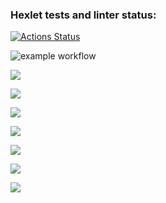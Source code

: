 ### Hexlet tests and linter status:
[![Actions Status](https://github.com/silentlyexisting/java-project-lvl1/workflows/hexlet-check/badge.svg)](https://github.com/silentlyexisting/java-project-lvl1/actions)


![example workflow](https://github.com/silentlyexisting/java-project-lvl1/actions/workflows/github-actions-demo.yml/badge.svg)


<a href="https://codeclimate.com/github/silentlyexisting/java-project-lvl1/maintainability"><img src="https://api.codeclimate.com/v1/badges/d76f389377fdf56263af/maintainability" /></a>


<a href="https://asciinema.org/a/0cweG52sEzBfYSm777mKv5joN" target="_blank"><img src="https://asciinema.org/a/0cweG52sEzBfYSm777mKv5joN.svg" /></a>

<a href="https://asciinema.org/a/MMOSPzAuq9Jg3eQ9Pkopmv2nV" target="_blank"><img src="https://asciinema.org/a/MMOSPzAuq9Jg3eQ9Pkopmv2nV.svg" /></a>

<a href="https://asciinema.org/a/lBhlKLq46RJiXwkjHEdQMfq9X" target="_blank"><img src="https://asciinema.org/a/lBhlKLq46RJiXwkjHEdQMfq9X.svg" /></a>

<a href="https://asciinema.org/a/NM5N6XeoZOclZeLunhy759OJ3" target="_blank"><img src="https://asciinema.org/a/NM5N6XeoZOclZeLunhy759OJ3.svg" /></a>

<a href="https://asciinema.org/a/RIJr4kNu4FF2sqlI6ZGLsZFlX" target="_blank"><img src="https://asciinema.org/a/RIJr4kNu4FF2sqlI6ZGLsZFlX.svg" /></a>

<a href="https://asciinema.org/a/5hgtTgpiD9PzDGkvE9KAxUGoh" target="_blank"><img src="https://asciinema.org/a/5hgtTgpiD9PzDGkvE9KAxUGoh.svg" /></a>
